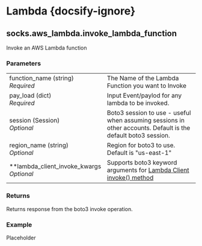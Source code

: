 # Lambda {docsify-ignore}

## socks.aws_lambda.invoke_lambda_function <a name="socks.aws_lambda.invoke_lambda_function"></a>  
Invoke an AWS Lambda function 

### Parameters  
<table>
<tr>
  <td>function_name (string)<br/>
    <i>Required</i>
  </td>
  <td>The Name of the Lambda Function you want to Invoke</td>
</tr>
<tr>
  <td>pay_load (dict)<br/>
    <i>Required</i>
  </td>
  <td>Input Event/paylod for any lambda to be invoked.</td>
</tr>
<tr>
  <td>session (Session)<br/>
    <i>Optional</i>
  </td>
  <td>Boto3 session to use - useful when assuming sessions in other accounts. Default is the default boto3 session.</td>
</tr>
<tr>
  <td>region_name (string)<br/>
    <i>Optional</i>
  </td>
  <td>Region for boto3 to use. Default is "us-east-1"</td>
</tr>
<tr>
  <td>**lambda_client_invoke_kwargs<br/>
    <i>Optional</i>
  </td>
  <td>Supports boto3 keyword arguments for <a href="https://boto3.amazonaws.com/v1/documentation/api/latest/reference/services/lambda.html#Lambda.Client.invoke">Lambda Client invoke() method</a></td>
</tr>
</table>     

### Returns
Returns response from the boto3 invoke operation.

### Example
Placeholder